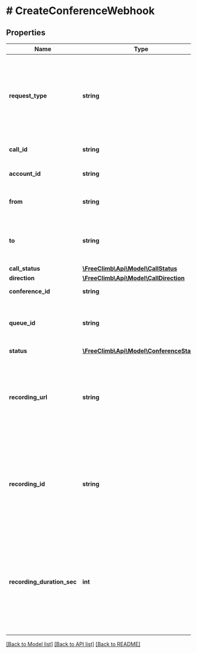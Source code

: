 # # CreateConferenceWebhook

## Properties

Name | Type | Description | Notes
------------ | ------------- | ------------- | -------------
**request_type** | **string** | Context or reason why this request is being made. Will be createConference - A Conference has been created and its statusCallbackUrl or actionUrl is being invoked. | [optional]
**call_id** | **string** | Unique ID for this Call, generated by FreeClimb. | [optional]
**account_id** | **string** | Account ID associated with your account. | [optional]
**from** | **string** | Phone number of the party that initiated the Call (in E.164 format). | [optional]
**to** | **string** | Phone number provisioned to you and to which this Call is directed (in E.164 format). | [optional]
**call_status** | [**\FreeClimb\Api\Model\CallStatus**](CallStatus.md) |  | [optional]
**direction** | [**\FreeClimb\Api\Model\CallDirection**](CallDirection.md) |  | [optional]
**conference_id** | **string** | Unique ID of the Conference. | [optional]
**queue_id** | **string** | This is only populated if the request pertains to a Queue. Otherwise, it is set to null. | [optional]
**status** | [**\FreeClimb\Api\Model\ConferenceStatus**](ConferenceStatus.md) |  | [optional]
**recording_url** | **string** | The URL of the Conference’s recorded audio. Populated only if a Recording exists and the Conference was emptied. Present only if statusCallbackUrl is being invoked. | [optional]
**recording_id** | **string** | The unique ID of the Recording from this Conference. Populated only if a Recording exists and the Conference was emptied. Present only if statusCallbackUrl is being invoked. | [optional]
**recording_duration_sec** | **int** | The duration of the recorded audio rounded up to the nearest second (in seconds). Populated only if a Recording exists and the Conference was emptied. Present only if statusCallbackUrl is being invoked. | [optional]

[[Back to Model list]](../../README.md#models) [[Back to API list]](../../README.md#endpoints) [[Back to README]](../../README.md)
